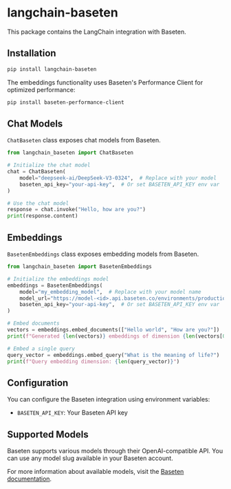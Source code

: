 # langchain-baseten

This package contains the LangChain integration with Baseten.

## Installation

```bash
pip install langchain-baseten
```

The embeddings functionality uses Baseten's Performance Client for optimized performance:

```bash
pip install baseten-performance-client
```

## Chat Models

`ChatBaseten` class exposes chat models from Baseten.

```python
from langchain_baseten import ChatBaseten

# Initialize the chat model
chat = ChatBaseten(
    model="deepseek-ai/DeepSeek-V3-0324",  # Replace with your model
    baseten_api_key="your-api-key",  # Or set BASETEN_API_KEY env var
)

# Use the chat model
response = chat.invoke("Hello, how are you?")
print(response.content)
```

## Embeddings

`BasetenEmbeddings` class exposes embedding models from Baseten.

```python
from langchain_baseten import BasetenEmbeddings

# Initialize the embeddings model
embeddings = BasetenEmbeddings(
    model="my_embedding_model",  # Replace with your model name
    model_url="https://model-<id>.api.baseten.co/environments/production/sync",  # Your model URL
    baseten_api_key="your-api-key",  # Or set BASETEN_API_KEY env var
)

# Embed documents
vectors = embeddings.embed_documents(["Hello world", "How are you?"])
print(f"Generated {len(vectors)} embeddings of dimension {len(vectors[0])}")

# Embed a single query
query_vector = embeddings.embed_query("What is the meaning of life?")
print(f"Query embedding dimension: {len(query_vector)}")
```

## Configuration

You can configure the Baseten integration using environment variables:

- `BASETEN_API_KEY`: Your Baseten API key

## Supported Models

Baseten supports various models through their OpenAI-compatible API. You can use any model slug available in your Baseten account.

For more information about available models, visit the [Baseten documentation](https://docs.baseten.co/).
